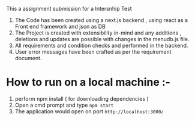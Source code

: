 This a assignment submission for a Intersnhip Test

1. The Code has been created using a next.js backend , using react as a Front end framework and json as DB
2. The Project is created with extensibility in-mind and any additions , deletions and updates are possible with changes in the
   menudb.js file.
3. All requirements and condition checks and performed in the backend.
4. User error messages have been crafted as per the requirement document.


# How to run on a local machine :- 
1. perform npm install ( for downloading dependencies )
2. Open a cmd prompt and type `npm start`
3. The application would open on port `http://localhost:3000/`